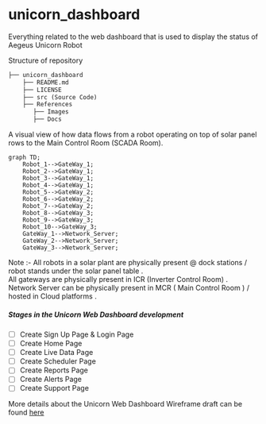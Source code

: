 # unicorn_dashboard
Everything related to the web dashboard that is used to display the status of Aegeus Unicorn Robot

Structure of repository
```markdown
├── unicorn_dashboard
    ├── README.md
    ├── LICENSE
    ├── src (Source Code)
    ├── References
       ├── Images
       ├── Docs
```
A visual view of how data flows from a robot operating on top of solar panel rows to the Main Control Room (SCADA Room).
```mermaid
graph TD;
    Robot_1-->GateWay_1;
    Robot_2-->GateWay_1;
    Robot_3-->GateWay_1;
    Robot_4-->GateWay_1;
    Robot_5-->GateWay_2;
    Robot_6-->GateWay_2;
    Robot_7-->GateWay_2;
    Robot_8-->GateWay_3;
    Robot_9-->GateWay_3;
    Robot_10-->GateWay_3;
    GateWay_1-->Network_Server;
    GateWay_2-->Network_Server;
    GateWay_3-->Network_Server;
```
Note :- All robots in a solar plant are physically present @ dock stations / robot stands under the solar panel table .<br>
All gateways are physically present in ICR (Inverter Control Room) .<br>
Network Server can be physically present in MCR ( Main Control Room ) / hosted in Cloud platforms .
##### Stages in the Unicorn Web Dashboard development
* [ ] Create Sign Up Page & Login Page
* [ ] Create Home Page
* [ ] Create Live Data Page
* [ ] Create Scheduler Page
* [ ] Create Reports Page
* [ ] Create Alerts Page
* [ ] Create Support Page

More details about the Unicorn Web Dashboard Wireframe draft can be found [here](https://docs.google.com/spreadsheets/d/1UmnuujidnFZGSMJuvqTOEfPQROsMgQTvzGXH9GaM3dc/edit#gid=0)
